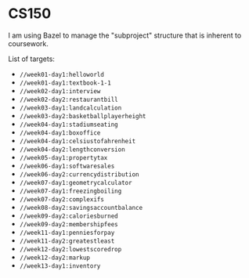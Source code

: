 # CS150

I am using Bazel to manage the "subproject" structure that is inherent to
coursework.

List of targets:
- `//week01-day1:helloworld`
- `//week01-day1:textbook-1-1`
- `//week02-day1:interview`
- `//week02-day2:restaurantbill`
- `//week03-day1:landcalculation`
- `//week03-day2:basketballplayerheight`
- `//week04-day1:stadiumseating`
- `//week04-day1:boxoffice`
- `//week04-day1:celsiustofahrenheit`
- `//week04-day2:lengthconversion`
- `//week05-day1:propertytax`
- `//week06-day1:softwaresales`
- `//week06-day2:currencydistribution`
- `//week07-day1:geometrycalculator`
- `//week07-day1:freezingboiling`
- `//week07-day2:complexifs`
- `//week08-day2:savingsaccountbalance`
- `//week09-day2:caloriesburned`
- `//week09-day2:membershipfees`
- `//week11-day1:penniesforpay`
- `//week11-day2:greatestleast`
- `//week12-day2:lowestscoredrop`
- `//week12-day2:markup`
- `//week13-day1:inventory`
